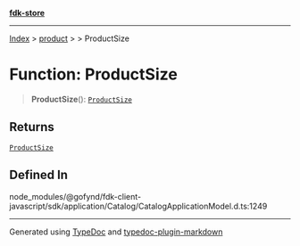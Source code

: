 [**fdk-store**](../../../README.md)
***

[Index](../../../API.md) > [product](../../README.md) > [<internal>](../README.md) > ProductSize

# Function: ProductSize

> **ProductSize**(): [`ProductSize`](../type-aliases/type-alias.ProductSize.md)

## Returns

[`ProductSize`](../type-aliases/type-alias.ProductSize.md)

## Defined In

node\_modules/@gofynd/fdk-client-javascript/sdk/application/Catalog/CatalogApplicationModel.d.ts:1249

***
Generated using [TypeDoc](https://typedoc.org/) and [typedoc-plugin-markdown](https://www.npmjs.com/package/typedoc-plugin-markdown)
